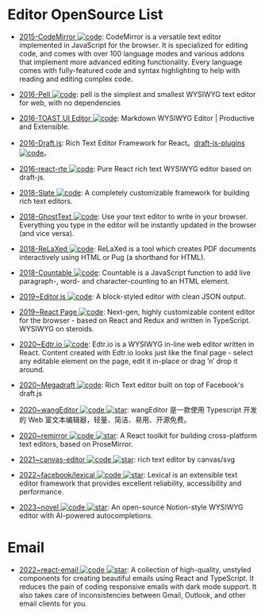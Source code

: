 # Editor OpenSource List

- [2015-CodeMirror ![code](https://ng-tech.icu/assets/code.svg)](https://github.com/codemirror/CodeMirror): CodeMirror is a versatile text editor implemented in JavaScript for the browser. It is specialized for editing code, and comes with over 100 language modes and various addons that implement more advanced editing functionality. Every language comes with fully-featured code and syntax highlighting to help with reading and editing complex code.

- [2016-Pell ![code](https://ng-tech.icu/assets/code.svg)](https://github.com/jaredreich/pell): pell is the simplest and smallest WYSIWYG text editor for web, with no dependencies

- [2016-TOAST UI Editor ![code](https://ng-tech.icu/assets/code.svg)](https://parg.co/UVY): Markdown WYSIWYG Editor | Productive and Extensible.

- [2016-Draft.js](https://facebook.github.io/draft-js/): Rich Text Editor Framework for React。[draft-js-plugins ![code](https://ng-tech.icu/assets/code.svg)](https://www.draft-js-plugins.com/)。

- [2016-react-rte ![code](https://ng-tech.icu/assets/code.svg)](https://github.com/sstur/react-rte): Pure React rich text WYSIWYG editor based on draft-js.

- [2018-Slate ![code](https://ng-tech.icu/assets/code.svg)](https://github.com/ianstormtaylor/slate): A completely customizable framework for building rich text editors.

- [2018-GhostText ![code](https://ng-tech.icu/assets/code.svg)](https://github.com/GhostText/GhostText): Use your text editor to write in your browser. Everything you type in the editor will be instantly updated in the browser (and vice versa).

- [2018-ReLaXed ![code](https://ng-tech.icu/assets/code.svg)](https://github.com/RelaxedJS/ReLaXed): ReLaXed is a tool which creates PDF documents interactively using HTML or Pug (a shorthand for HTML).

- [2018-Countable ![code](https://ng-tech.icu/assets/code.svg)](https://github.com/RadLikeWhoa/Countable/blob/master/README.md): Countable is a JavaScript function to add live paragraph-, word- and character-counting to an HTML element.

- [2019~Editor.js ![code](https://ng-tech.icu/assets/code.svg)](https://github.com/codex-team/editor.js): A block-styled editor with clean JSON output.

- [2019~React Page ![code](https://ng-tech.icu/assets/code.svg)](https://github.com/react-page/react-page): Next-gen, highly customizable content editor for the browser - based on React and Redux and written in TypeScript. WYSIWYG on steroids.

- [2020~Edtr.io ![code](https://ng-tech.icu/assets/code.svg)](https://edtr.io): Edtr.io is a WYSIWYG in-line web editor written in React. Content created with Edtr.io looks just like the final page - select any editable element on the page, edit it in-place or drag ’n’ drop it around.

- [2020~Megadraft ![code](https://ng-tech.icu/assets/code.svg)](https://github.com/globocom/megadraft): Rich Text editor built on top of Facebook's draft.js

- [2020~wangEditor ![code](https://ng-tech.icu/assets/code.svg) ![star](https://img.shields.io/github/stars/wangeditor-team/wangEditor)](https://github.com/wangeditor-team/wangEditor): wangEditor 是一款使用 Typescript 开发的 Web 富文本编辑器，轻量、简洁、易用、开源免费。

- [2020~remirror ![code](https://ng-tech.icu/assets/code.svg) ![star](https://img.shields.io/github/stars/remirror/remirror)](https://github.com/remirror/remirror): A React toolkit for building cross-platform text editors, based on ProseMirror.

- [2021~canvas-editor ![code](https://ng-tech.icu/assets/code.svg) ![star](https://img.shields.io/github/stars/Hufe921/canvas-editor)](https://github.com/Hufe921/canvas-editor): rich text editor by canvas/svg

- [2022~facebook/lexical ![code](https://ng-tech.icu/assets/code.svg) ![star](https://img.shields.io/github/stars/facebook/lexical)](https://github.com/facebook/lexical): Lexical is an extensible text editor framework that provides excellent reliability, accessibility and performance.

- [2023~novel ![code](https://ng-tech.icu/assets/code.svg) ![star](https://img.shields.io/github/stars/steven-tey/novel)](https://github.com/steven-tey/novel): An open-source Notion-style WYSIWYG editor with AI-powered autocompletions.

# Email

- [2022~react-email ![code](https://ng-tech.icu/assets/code.svg) ![star](https://img.shields.io/github/stars/resendlabs/react-email)](https://github.com/resendlabs/react-email): A collection of high-quality, unstyled components for creating beautiful emails using React and TypeScript. It reduces the pain of coding responsive emails with dark mode support. It also takes care of inconsistencies between Gmail, Outlook, and other email clients for you.
